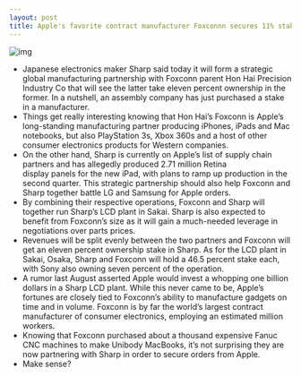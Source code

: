 ```yaml
---
layout: post
title: Apple's favorite contract manufacturer Foxconnn secures 11% stake in Retina display maker Sharp
---
```

![img](http://media.idownloadblog.com/wp-content/uploads/2012/01/foxconn.jpg)
* Japanese electronics maker Sharp said today it will form a strategic global manufacturing partnership with Foxconn parent Hon Hai Precision Industry Co that will see the latter take eleven percent ownership in the former. In a nutshell, an assembly company has just purchased a stake in a manufacturer.
* Things get really interesting knowing that Hon Hai’s Foxconn is Apple’s long-standing manufacturing partner producing iPhones, iPads and Mac notebooks, but also PlayStation 3s, Xbox 360s and a host of other consumer electronics products for Western companies.
* On the other hand, Sharp is currently on Apple’s list of supply chain partners and has allegedly produced 2.71 million Retina display panels for the new iPad, with plans to ramp up production in the second quarter. This strategic partnership should also help Foxconn and Sharp together battle LG and Samsung for Apple orders.
* By combining their respective operations, Foxconn and Sharp will together run Sharp’s LCD plant in Sakai. Sharp is also expected to benefit from Foxconn’s size as it will gain a much-needed leverage in negotiations over parts prices.
* Revenues will be split evenly between the two partners and Foxconn will get an eleven percent ownership stake in Sharp. As for the LCD plant in Sakai, Osaka, Sharp and Foxconn will hold a 46.5 percent stake each, with Sony also owning seven percent of the operation.
* A rumor last August asserted Apple would invest a whopping one billion dollars in a Sharp LCD plant. While this never came to be, Apple’s fortunes are closely tied to Foxconn’s ability to manufacture gadgets on time and in volume. Foxconn is by far the world’s largest contract manufacturer of consumer electronics, employing an estimated million workers.
* Knowing that Foxconn purchased about a thousand expensive Fanuc CNC machines to make Unibody MacBooks, it’s not surprising they are now partnering with Sharp in order to secure orders from Apple.
* Make sense?

